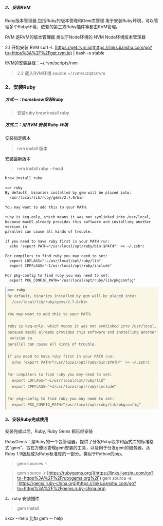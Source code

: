 

##### 2、安装RVM

Ruby版本管理器,包括Ruby的版本管理和Gem库管理
 用于安装Ruby环境，可以管理多个Ruby环境、依赖的第三方Ruby插件等都由RVM管理。

RVM  是RVM的版本管理器  类似于Node环境的
 NVM Node环境版本管理器

2.1 开始安装 RVM
curl -L [https://get.rvm.io](https://links.jianshu.com/go?to=https%3A%2F%2Fget.rvm.io) | bash -s stable

RVM的安装路径：~/.rvm/scripts/rvm

> 2.2 载入RVM环境
> source ~/.rvm/scripts/rvm



### 2、安装Ruby

##### 方式一：homebrew安装Ruby

> 安装ruby
>  brew install ruby

##### 方式二：用 RVM 安装 Ruby 环境

安装指定版本

> rvm install 版本

安装最新版本

> rvm install ruby --head



```
brew install ruby 

==> ruby
By default, binaries installed by gem will be placed into:
  /usr/local/lib/ruby/gems/2.7.0/bin

You may want to add this to your PATH.

ruby is keg-only, which means it was not symlinked into /usr/local,
because macOS already provides this software and installing another version in
parallel can cause all kinds of trouble.

If you need to have ruby first in your PATH run:
  echo 'export PATH="/usr/local/opt/ruby/bin:$PATH"' >> ~/.zshrc

For compilers to find ruby you may need to set:
  export LDFLAGS="-L/usr/local/opt/ruby/lib"
  export CPPFLAGS="-I/usr/local/opt/ruby/include"

For pkg-config to find ruby you may need to set:
  export PKG_CONFIG_PATH="/usr/local/opt/ruby/lib/pkgconfig"
```



![image-20210516215041036](install_ruby/image-20210516215041036.png)





#### 3、安装Ruby完成使用

安装完成以后，Ruby, Ruby Gems 都已经安装

RubyGems：是Ruby的一个包管理器，提供了分发Ruby程序和函式库的标准格式“gem”，旨在方便地管理gem安装的工具，以及用于分发gem的服务器。从Ruby 1.9版起成为Ruby标准库的一部分。类似于Python的pip。

> gem sources -l

> gem source -r [https://rubygems.org/](https://links.jianshu.com/go?to=https%3A%2F%2Frubygems.org%2F)
> gem source -a [https://gems.ruby-china.org](https://links.jianshu.com/go?to=https%3A%2F%2Fgems.ruby-china.org)



4、ruby 安装插件

> gem install

xxxx --help
比如 gem -- help